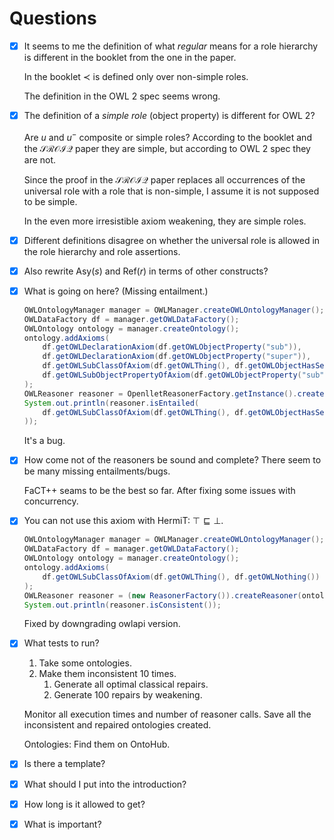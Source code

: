 # Questions

- [x]  It seems to me the definition of what *regular* means for a role hierarchy is different in the booklet from the one in the paper.
    
    In the booklet $\prec$ is defined only over non-simple roles.
    
    The definition in the OWL 2 spec seems wrong.
    
- [x]  The definition of a *simple role* (object property) is different for OWL 2?
    
    Are $u$ and $u^-$ composite or simple roles? According to the booklet and the $\mathcal{SROIQ}$ paper they are simple, but according to OWL 2 spec they are not.
    
    Since the proof in the $\mathcal{SROIQ}$ paper replaces all occurrences of the universal role with a role that is non-simple, I assume it is not supposed to be simple.
    
    In the even more irresistible axiom weakening, they are simple roles.
    
- [x]  Different definitions disagree on whether the universal role is allowed in the role hierarchy and role assertions.
- [x]  Also rewrite $\mathrm{Asy}(s)$ and $\mathrm{Ref}(r)$ in terms of other constructs?
- [x]  What is going on here? (Missing entailment.)
    
    ```java
    OWLOntologyManager manager = OWLManager.createOWLOntologyManager();
    OWLDataFactory df = manager.getOWLDataFactory();
    OWLOntology ontology = manager.createOntology();
    ontology.addAxioms(
        df.getOWLDeclarationAxiom(df.getOWLObjectProperty("sub")),
        df.getOWLDeclarationAxiom(df.getOWLObjectProperty("super")),
        df.getOWLSubClassOfAxiom(df.getOWLThing(), df.getOWLObjectHasSelf(df.getOWLObjectProperty("sub"))),
        df.getOWLSubObjectPropertyOfAxiom(df.getOWLObjectProperty("sub"), df.getOWLObjectProperty("super"))
    );
    OWLReasoner reasoner = OpenlletReasonerFactory.getInstance().createReasoner(ontology);
    System.out.println(reasoner.isEntailed(
        df.getOWLSubClassOfAxiom(df.getOWLThing(), df.getOWLObjectHasSelf(df.getOWLObjectProperty("super")))
    ));
    ```
    
    It's a bug.
    
- [x]  How come not of the reasoners be sound and complete? There seem to be many missing entailments/bugs.
    
    FaCT++ seams to be the best so far. After fixing some issues with concurrency.
    
- [x]  You can not use this axiom with HermiT: $\top \sqsubseteq \bot$.
    
    ```java
    OWLOntologyManager manager = OWLManager.createOWLOntologyManager();
    OWLDataFactory df = manager.getOWLDataFactory();
    OWLOntology ontology = manager.createOntology();
    ontology.addAxioms(
        df.getOWLSubClassOfAxiom(df.getOWLThing(), df.getOWLNothing())
    );
    OWLReasoner reasoner = (new ReasonerFactory()).createReasoner(ontology);
    System.out.println(reasoner.isConsistent());
    ```
    
    Fixed by downgrading owlapi version.
    
- [x]  What tests to run?
    1. Take some ontologies.
    2. Make them inconsistent 10 times.
        1. Generate all optimal classical repairs.
        2. Generate 100 repairs by weakening.
    
    Monitor all execution times and number of reasoner calls. Save all the inconsistent and repaired ontologies created.
    
    Ontologies: Find them on OntoHub.
    
- [x]  Is there a template?
- [x]  What should I put into the introduction?
- [x]  How long is it allowed to get?
- [x]  What is important?
